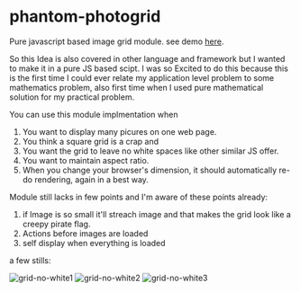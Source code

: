 phantom-photogrid
=================

Pure javascript based image grid module. see demo [here](https://mayankcpdixit.github.io/grid-no-white).

So this Idea is also covered in other language and framework but I wanted to make it in a pure JS based scipt.
I was so Excited to do this because this is the first time I could ever relate my application level problem to some mathematics problem, also first time when I used pure mathematical solution for my practical problem. 

You can use this module implmentation when 
  1. You want to display many picures on one web page.
  2. You think a square grid is a crap and
  3. You want the grid to leave no white spaces like other similar JS offer.
  4. You want to maintain aspect ratio.
  5. When you change your browser's dimension, it should automatically re-do rendering, again in a best way.

Module still lacks in few points and I'm aware of these points already:
  1. if Image is so small it'll streach image and that makes the grid look like a creepy pirate flag.
  2. Actions before images are loaded
  3. self display when everything is loaded

a few stills:

![grid-no-white1](https://cloud.githubusercontent.com/assets/5391153/17075758/ac88a7c0-50bb-11e6-8811-c8a3f16a4310.png)
![grid-no-white2](https://cloud.githubusercontent.com/assets/5391153/17075759/acbe6496-50bb-11e6-86b1-e00409a58875.png)
![grid-no-white3](https://cloud.githubusercontent.com/assets/5391153/17075788/971fa8ec-50bc-11e6-9f9e-b7494105aebe.png)

